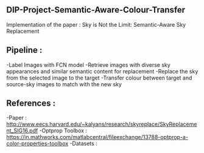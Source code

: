 ## DIP-Project-Semantic-Aware-Colour-Transfer
Implementation of the paper : Sky is Not the Limit: Semantic-Aware Sky Replacement

## Pipeline :

-Label Images with FCN model
-Retrieve images with diverse sky appearances and similar semantic content for replacement
-Replace the sky from the selected image to the target
-Transfer colour between target and source-sky images to match with the new sky

## References :
-Paper : http://www.eecs.harvard.edu/~kalyans/research/skyreplace/SkyReplacement_SIG16.pdf
-Optprop Toolbox : https://in.mathworks.com/matlabcentral/fileexchange/13788-optprop-a-color-properties-toolbox
-Datasets :
<insert dataset links>
